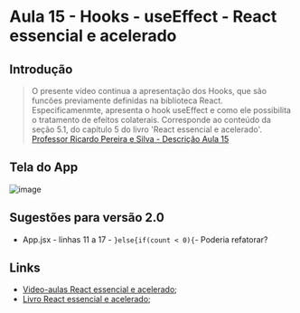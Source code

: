 # Aula 15 - Hooks - useEffect - React essencial e acelerado

## Introdução
> O presente vídeo continua a apresentação dos Hooks, que são funcões previamente definidas na biblioteca React. Especificamenmte, apresenta o hook useEffect e como ele possibilita o tratamento de efeitos colaterais. Corresponde ao conteúdo da seção 5.1, do capítulo 5 do livro 'React essencial e acelerado'.
[Professor Ricardo Pereira e Silva - Descrição Aula 15](https://www.youtube.com/watch?v=17adf88_fe0&ab_channel=ModelagemOrientadaaObjetoscomUML)

## Tela do App
![image](https://github.com/wfrsilva/React-essencial-e-acelerado/assets/8933834/f687f481-318b-4346-bf40-17442bbd133e)

## Sugestões para versão 2.0
- App.jsx - linhas 11 a 17 - ```}else{if(count < 0){```- Poderia refatorar? 

## Links
- [Video-aulas React essencial e acelerado](https://www.youtube.com/watch?v=Wdto4xO981g&list=PLQb3t1uw-rpFCJlfyglJkJ_8Zz_gMIa7A&index=1&ab_channel=ModelagemOrientadaaObjetoscomUML);
- [Livro React essencial e acelerado](https://www.amazon.com.br/React-essencial-acelerado-Ricardo-Pereira-ebook/dp/B0CS4MT24K/ref=sr_1_1?crid=KYMXD3Y1SRYA&keywords=react+essencial+e+acelerado&qid=1705929956&sprefix=react+essen%2Caps%2C191&sr=8-1);
